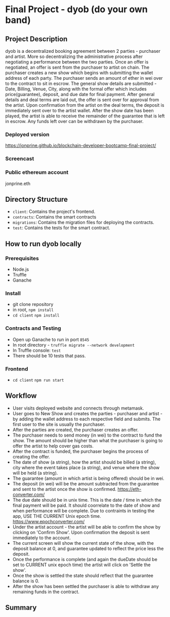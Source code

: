 # Final Project - dyob (do your own band)

## Project Description
dyob is a decentralized booking agreement between 2 parties - purchaser and artist. More so decentralizing the administrative process after negotiating a performance between the two parties. Once an offer is negotiated, an offer is sent from the purchaser to artist on chain.  The purchaser creates a new show which begins with submitting the wallet address of each party.  The purchaser sends an amount of ether in wei over to the contract to sit in escrow.  The general show details are submitted - Date, Billing, Venue, City, along with the formal offer which includes price(guarantee), deposit, and due date for final payment.  After general details and deal terms are laid out, the offer is sent over for approval from the artist.  Upon confirmation from the artist on the deal terms, the deposit is immediately sent over to the artist wallet.  After the show date has been played, the artist is able to receive the remainder of the guarantee that is left in escrow.  Any funds left over can be withdrawn by the purchaser.

### Deployed version
https://jonprine.github.io/blockchain-developer-bootcamp-final-project/

### Screencast


### Public ethereum account
jonprine.eth

## Directory Structure
- `client`: Contains the project's frontend.
- `contracts`: Contains the smart contracts
- `migrations`: Contains the migration files for deploying the contracts.
- `test`: Contains the tests for the smart contract.

## How to run dyob locally

### Prerequisites
- Node.js
- Truffle
- Ganache

### Install
- git clone repository
- in root, `npm install`
- `cd client` `npm install`

### Contracts and Testing
- Open up Ganache to run in port `8545`
- In root directory - `truffle migrate --network development`
- In Truffle console: `test`
- There should be 10 tests that pass.

### Frontend
- `cd client` `npm run start`

## Workflow
- User visits deployed website and connects through metamask.
- User goes to New Show and creates the parties - purchaser and artist - by adding the wallet address to each respective field and submits. The first user to the site is usually the purchaser.
- After the parties are created, the purchaser creates an offer.
- The purchaser needs to send money (in wei) to the contract to fund the show.  The amount should be higher than what the purchaser is going to offer the artist to help cover gas costs.
- After the contract is funded, the purchaser begins the process of creating the offer.
- The date of show (a string), how the artist should be billed (a string), city where the event takes place (a string), and venue where the show will be held (a string).
- The guarantee (amount in which artist is being offered) should be in wei.
- The deposit (in wei) will be the amount subtracted from the guarantee and sent to the artist once the show is confirmed.
    https://eth-converter.com/
- The due date should be in unix time. This is the date / time in which the final payment will be paid. It should coorrelate to the date of show and when performance will be complete.  Due to contraints in testing the app, USE THE CURRENT Unix epoch time.  https://www.epochconverter.com/
- Under the artist account - the artist will be able to confirm the show by clicking on 'Confirm Show'. Upon confirmation the deposit is sent immediately to the account.
- The current screen will show the current state of the show, with the deposit balance at 0, and guarantee updated to reflect the price less the deposit.
- Once the performance is complete (and again the dueDate should be set to CURRENT unix epoch time) the artist will click on 'Settle the show'.
- Once the show is settled the state should reflect that the guarantee balance is 0.
- After the show has been settled the purchaser is able to withdraw any remaining funds in the contract.

## Summary



